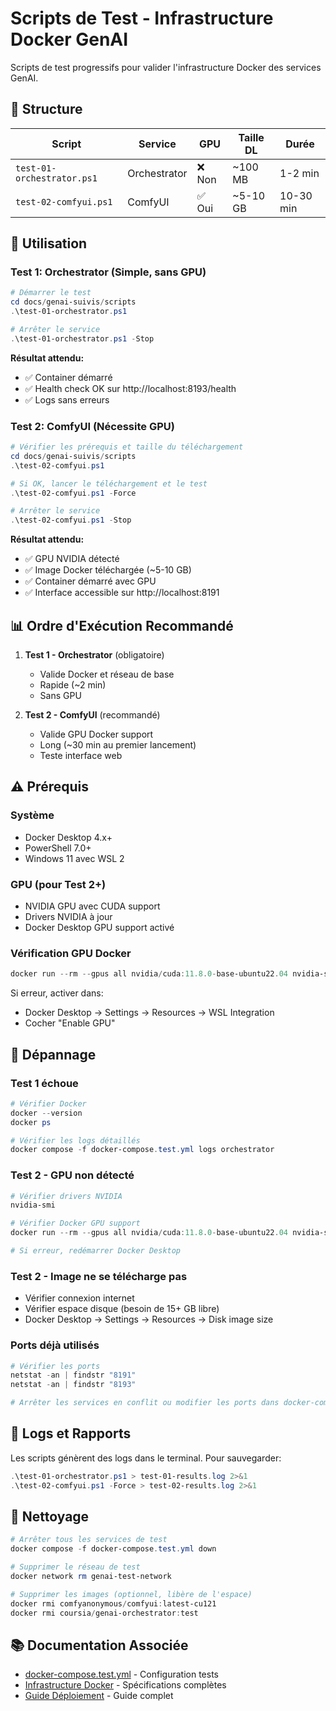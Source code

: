 # Scripts de Test - Infrastructure Docker GenAI

Scripts de test progressifs pour valider l'infrastructure Docker des services GenAI.

## 📁 Structure

| Script | Service | GPU | Taille DL | Durée |
|--------|---------|-----|-----------|-------|
| `test-01-orchestrator.ps1` | Orchestrator | ❌ Non | ~100 MB | 1-2 min |
| `test-02-comfyui.ps1` | ComfyUI | ✅ Oui | ~5-10 GB | 10-30 min |

## 🚀 Utilisation

### Test 1: Orchestrator (Simple, sans GPU)

```powershell
# Démarrer le test
cd docs/genai-suivis/scripts
.\test-01-orchestrator.ps1

# Arrêter le service
.\test-01-orchestrator.ps1 -Stop
```

**Résultat attendu:**
- ✅ Container démarré
- ✅ Health check OK sur http://localhost:8193/health
- ✅ Logs sans erreurs

### Test 2: ComfyUI (Nécessite GPU)

```powershell
# Vérifier les prérequis et taille du téléchargement
cd docs/genai-suivis/scripts
.\test-02-comfyui.ps1

# Si OK, lancer le téléchargement et le test
.\test-02-comfyui.ps1 -Force

# Arrêter le service
.\test-02-comfyui.ps1 -Stop
```

**Résultat attendu:**
- ✅ GPU NVIDIA détecté
- ✅ Image Docker téléchargée (~5-10 GB)
- ✅ Container démarré avec GPU
- ✅ Interface accessible sur http://localhost:8191

## 📊 Ordre d'Exécution Recommandé

1. **Test 1 - Orchestrator** (obligatoire)
   - Valide Docker et réseau de base
   - Rapide (~2 min)
   - Sans GPU

2. **Test 2 - ComfyUI** (recommandé)
   - Valide GPU Docker support
   - Long (~30 min au premier lancement)
   - Teste interface web

## ⚠️ Prérequis

### Système
- Docker Desktop 4.x+
- PowerShell 7.0+
- Windows 11 avec WSL 2

### GPU (pour Test 2+)
- NVIDIA GPU avec CUDA support
- Drivers NVIDIA à jour
- Docker Desktop GPU support activé

### Vérification GPU Docker

```powershell
docker run --rm --gpus all nvidia/cuda:11.8.0-base-ubuntu22.04 nvidia-smi
```

Si erreur, activer dans:
- Docker Desktop → Settings → Resources → WSL Integration
- Cocher "Enable GPU"

## 🐛 Dépannage

### Test 1 échoue

```powershell
# Vérifier Docker
docker --version
docker ps

# Vérifier les logs détaillés
docker compose -f docker-compose.test.yml logs orchestrator
```

### Test 2 - GPU non détecté

```powershell
# Vérifier drivers NVIDIA
nvidia-smi

# Vérifier Docker GPU support
docker run --rm --gpus all nvidia/cuda:11.8.0-base-ubuntu22.04 nvidia-smi

# Si erreur, redémarrer Docker Desktop
```

### Test 2 - Image ne se télécharge pas

- Vérifier connexion internet
- Vérifier espace disque (besoin de 15+ GB libre)
- Docker Desktop → Settings → Resources → Disk image size

### Ports déjà utilisés

```powershell
# Vérifier les ports
netstat -an | findstr "8191"
netstat -an | findstr "8193"

# Arrêter les services en conflit ou modifier les ports dans docker-compose.test.yml
```

## 📝 Logs et Rapports

Les scripts génèrent des logs dans le terminal. Pour sauvegarder:

```powershell
.\test-01-orchestrator.ps1 > test-01-results.log 2>&1
.\test-02-comfyui.ps1 -Force > test-02-results.log 2>&1
```

## 🧹 Nettoyage

```powershell
# Arrêter tous les services de test
docker compose -f docker-compose.test.yml down

# Supprimer le réseau de test
docker network rm genai-test-network

# Supprimer les images (optionnel, libère de l'espace)
docker rmi comfyanonymous/comfyui:latest-cu121
docker rmi coursia/genai-orchestrator:test
```

## 📚 Documentation Associée

- [docker-compose.test.yml](../../../docker-compose.test.yml) - Configuration tests
- [Infrastructure Docker](../../genai/docker-specs.md) - Spécifications complètes
- [Guide Déploiement](../../genai/deployment-guide.md) - Guide complet
